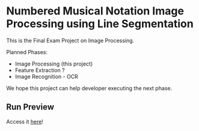# Numbered Musical Notation Image Processing using Line Segmentation

This is the Final Exam Project on Image Processing.

Planned Phases:
- Image Processing (this project)
- Feature Extraction ?
- Image Recognition - OCR

We hope this project can help developer executing the next phase.

## Run Preview

Access it [here](overview/image-processing-demo.gif)!

